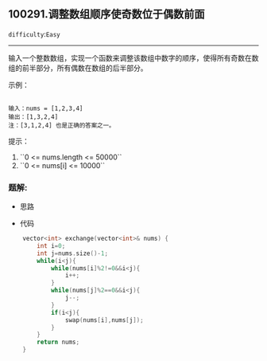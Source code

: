 ## 100291.调整数组顺序使奇数位于偶数前面
``difficulty``:``Easy``  
<hr>
输入一个整数数组，实现一个函数来调整该数组中数字的顺序，使得所有奇数在数组的前半部分，所有偶数在数组的后半部分。

 

示例：

```

输入：nums = [1,2,3,4]
输出：[1,3,2,4] 
注：[3,1,2,4] 也是正确的答案之一。
```

 

提示：

<ol>
	<li>``0 <= nums.length <= 50000``</li>
	<li>``0 <= nums[i] <= 10000``</li>
</ol>

### 题解:  
* 思路  

* 代码  
```c++
	vector<int> exchange(vector<int>& nums) {
        int i=0;
        int j=nums.size()-1;
        while(i<j){
            while(nums[i]%2!=0&&i<j){
                i++;
            }
            while(nums[j]%2==0&&i<j){
                j--;
            }
            if(i<j){
                swap(nums[i],nums[j]);
            }
        }
        return nums;
    }
```